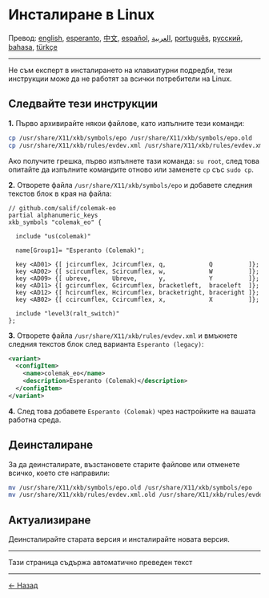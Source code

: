 # Инсталиране в Linux

Превод: [english](LINUX.md), [esperanto](LINUX.eo.md), [中文](LINUX.zh-CN.md), [español](LINUX.es.md), [العربية](LINUX.ar.md), [português](LINUX.pt.md), [русский](LINUX.ru.md), [bahasa](LINUX.id.md), [türkçe](LINUX.tr.md)

---

Не съм експерт в инсталирането на клавиатурни подредби, тези инструкции може да не работят за всички потребители на Linux.

## Следвайте тези инструкции

**1.** Първо архивирайте някои файлове, като изпълните тези команди:

```bash
cp /usr/share/X11/xkb/symbols/epo /usr/share/X11/xkb/symbols/epo.old
cp /usr/share/X11/xkb/rules/evdev.xml /usr/share/X11/xkb/rules/evdev.xml.old
```

Ако получите грешка, първо изпълнете тази команда: `su root`, след това опитайте да изпълните командите отново или заменете `cp` със `sudo cp`.

**2.** Отворете файла `/usr/share/X11/xkb/symbols/epo` и добавете следния текстов блок в края на файла:

```
// github.com/salif/colemak-eo
partial alphanumeric_keys
xkb_symbols "colemak_eo" {

  include "us(colemak)"

  name[Group1]= "Esperanto (Colemak)";

  key <AD01> {[ jcircumflex, Jcircumflex, q,            Q          ]};
  key <AD02> {[ scircumflex, Scircumflex, w,            W          ]};
  key <AD09> {[ ubreve,      Ubreve,      y,            Y          ]};
  key <AD11> {[ gcircumflex, Gcircumflex, bracketleft,  braceleft  ]};
  key <AD12> {[ hcircumflex, Hcircumflex, bracketright, braceright ]};
  key <AB02> {[ ccircumflex, Ccircumflex, x,            X          ]};

  include "level3(ralt_switch)"
};
```

**3.** Отворете файла `/usr/share/X11/xkb/rules/evdev.xml` и вмъкнете следния текстов блок след варианта `Esperanto (legacy)`:

```xml
<variant>
  <configItem>
    <name>colemak_eo</name>
    <description>Esperanto (Colemak)</description>
  </configItem>
</variant>
```

**4.** След това добавете `Esperanto (Colemak)` чрез настройките на вашата работна среда.

## Деинсталиране

За да деинсталирате, възстановете старите файлове или отменете всичко, което сте направили:

```bash
mv /usr/share/X11/xkb/symbols/epo.old /usr/share/X11/xkb/symbols/epo
mv /usr/share/X11/xkb/rules/evdev.xml.old /usr/share/X11/xkb/rules/evdev.xml
```

## Актуализиране

Деинсталирайте старата версия и инсталирайте новата версия.

---

Тази страница съдържа автоматично преведен текст

---

[← Назад](./README.bg.md)
